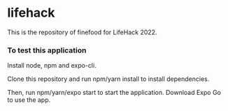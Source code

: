 # lifehack
This is the repository of finefood for LifeHack 2022.
### To test this application
Install node, npm and expo-cli.

Clone this repository and run npm/yarn install to install dependencies.

Then, run npm/yarn/expo start to start the application. Download Expo Go to use the app.
